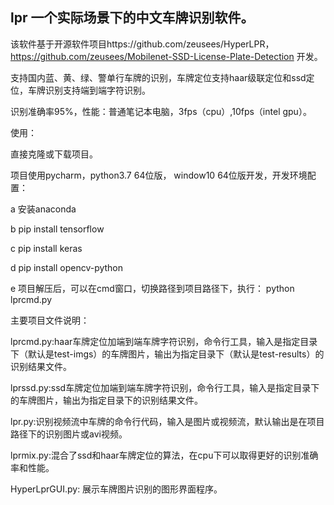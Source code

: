 ## lpr 一个实际场景下的中文车牌识别软件。
该软件基于开源软件项目https://github.com/zeusees/HyperLPR，https://github.com/zeusees/Mobilenet-SSD-License-Plate-Detection 开发。

支持国内蓝、黄、绿、警单行车牌的识别，车牌定位支持haar级联定位和ssd定位，车牌识别支持端到端字符识别。

识别准确率95%，性能：普通笔记本电脑，3fps（cpu）,10fps（intel gpu）。

使用：

  直接克隆或下载项目。

  项目使用pycharm，python3.7 64位版， window10 64位版开发，开发环境配置：

   a 安装anaconda

   b pip install tensorflow
   
   c pip install keras
   
   d pip install opencv-python
   
   e 项目解压后，可以在cmd窗口，切换路径到项目路径下，执行： python lprcmd.py
   
   主要项目文件说明：

   lprcmd.py:haar车牌定位加端到端车牌字符识别，命令行工具，输入是指定目录下（默认是test-imgs）的车牌图片，输出为指定目录下（默认是test-results）的识别结果文件。

   lprssd.py:ssd车牌定位加端到端车牌字符识别，命令行工具，输入是指定目录下的车牌图片，输出为指定目录下的识别结果文件。

   lpr.py:识别视频流中车牌的命令行代码，输入是图片或视频流，默认输出是在项目路径下的识别图片或avi视频。

   lprmix.py:混合了ssd和haar车牌定位的算法，在cpu下可以取得更好的识别准确率和性能。
   
   HyperLprGUI.py: 展示车牌图片识别的图形界面程序。